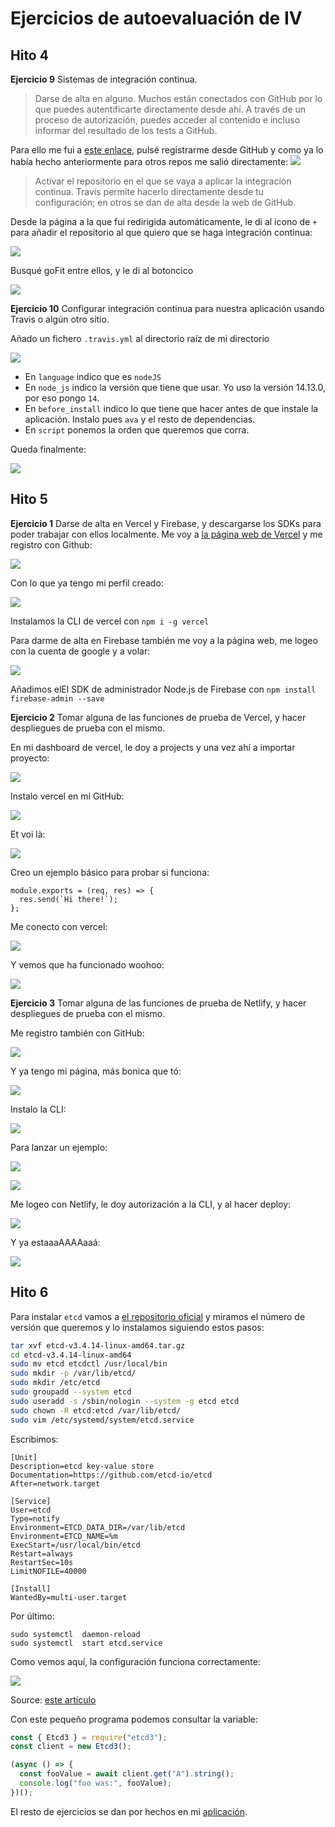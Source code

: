 # Ejercicios de autoevaluación de IV

## Hito 4

**Ejercicio 9** Sistemas de integración continua.

> Darse de alta en alguno. Muchos están conectados con GitHub por lo que puedes autentificarte directamente desde ahí. A través de un proceso de autorización, puedes acceder al contenido e incluso informar del resultado de los tests a GitHub.
  
Para ello me fui a [este enlace](https://travis-ci.org), pulsé registrarme desde GitHub y como ya lo había hecho anteriormente para otros repos me salió directamente:
![](img/4-1.png) 

> Activar el repositorio en el que se vaya a aplicar la integración continua. Travis permite hacerlo directamente desde tu configuración; en otros se dan de alta desde la web de GitHub.

Desde la página a la que fui redirigida automáticamente, le di al icono de `+` para añadir el repositorio al que quiero que se haga integración continua: 

![](img/4-2.png)

Busqué goFit entre ellos, y le di al botoncico 

![](img/4-3.png)

**Ejercicio 10** Configurar integración continua para nuestra aplicación usando Travis o algún otro sitio.

Añado un fichero `.travis.yml` al directorio raíz de mi directorio

![](img/4-4.png) 

- En `language` indico que es `nodeJS`
- En `node_js` indico la versión que tiene que usar. Yo uso la versión 14.13.0, por eso pongo `14`.
- En `before_install` indico lo que tiene que hacer antes de que instale la aplicación. Instalo pues `ava` y el resto de dependencias.
- En `script` ponemos la orden que queremos que corra. 

Queda finalmente:

![](img/4-5.png)

## Hito 5

**Ejercicio 1** Darse de alta en Vercel y Firebase, y descargarse los SDKs para poder trabajar con ellos localmente.
Me voy a [la página web de Vercel](vercel.com) y me registro con Github: 

![](img/5-1.png) 

Con lo que ya tengo mi perfil creado: 

![](img/5-2.png)

Instalamos la CLI de vercel con `npm i -g vercel` 

Para darme de alta en Firebase también me voy a la página web, me logeo con la cuenta de google y a volar: 

![](img/5-3.png) 

Añadimos elEl SDK de administrador Node.js de Firebase con `npm install firebase-admin --save`

**Ejercicio 2**  Tomar alguna de las funciones de prueba de Vercel, y hacer despliegues de prueba con el mismo.

En mi dashboard de vercel, le doy a projects y una vez ahí a importar proyecto: 

![](img/5-4.png)

Instalo vercel en mi GitHub:

![](img/5-5.png) 

Et voi là: 

![](img/5-6.png)

Creo un ejemplo básico para probar si funciona: 

~~~ 
module.exports = (req, res) => {
  res.send(`Hi there!`);
};
~~~ 

Me conecto con vercel: 

![](img/5-7.png)

Y vemos que ha funcionado woohoo: 

![](img/5-7ç8.png)

**Ejercicio 3** Tomar alguna de las funciones de prueba de Netlify, y hacer despliegues de prueba con el mismo.

Me registro también con GitHub: 

![](img/5-9.png)

Y ya tengo mi página, más bonica que tó: 

![](img/5-10.png)

Instalo la CLI: 

![](img/5-11.png)

Para lanzar un ejemplo: 

![](img/5-12.png)

![](img/5-13.png)

Me logeo con Netlify, le doy autorización a la CLI, y al hacer deploy: 

![](img/5-14.png)

Y ya estaaaAAAAaaá: 

![](img/5-15.png)

## Hito 6


Para instalar `etcd` vamos a [el repositorio oficial](https://github.com/etcd-io/etcd/releases) y miramos el número de versión que queremos y lo instalamos siguiendo estos pasos:

~~~bash
tar xvf etcd-v3.4.14-linux-amd64.tar.gz
cd etcd-v3.4.14-linux-amd64
sudo mv etcd etcdctl /usr/local/bin 
sudo mkdir -p /var/lib/etcd/
sudo mkdir /etc/etcd
sudo groupadd --system etcd
sudo useradd -s /sbin/nologin --system -g etcd etcd
sudo chown -R etcd:etcd /var/lib/etcd/
sudo vim /etc/systemd/system/etcd.service
~~~

Escribimos:

~~~
[Unit]
Description=etcd key-value store
Documentation=https://github.com/etcd-io/etcd
After=network.target

[Service]
User=etcd
Type=notify
Environment=ETCD_DATA_DIR=/var/lib/etcd
Environment=ETCD_NAME=%m
ExecStart=/usr/local/bin/etcd
Restart=always
RestartSec=10s
LimitNOFILE=40000

[Install]
WantedBy=multi-user.target
~~~

Por último:

~~~
sudo systemctl  daemon-reload
sudo systemctl  start etcd.service
~~~

Como vemos aquí, la configuración funciona correctamente:

![](./img/etcd.png)

Source: [este artículo](https://computingforgeeks.com/how-to-install-etcd-on-ubuntu-18-04-ubuntu-16-04/)

Con este pequeño programa podemos consultar la variable:

~~~javascript
const { Etcd3 } = require("etcd3");
const client = new Etcd3();

(async () => {
  const fooValue = await client.get("A").string();
  console.log("foo was:", fooValue);
})();
~~~

El resto de ejercicios se dan por hechos en mi [aplicación](https://github.com/elenamerelo/goFit).